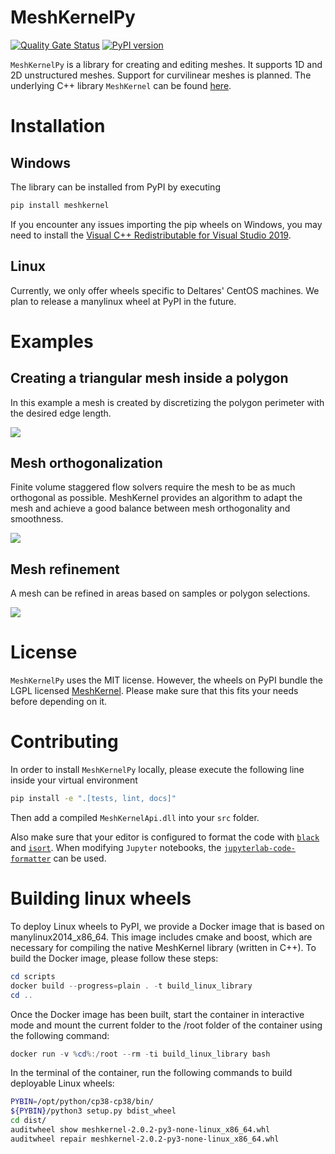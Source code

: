 # MeshKernelPy

[![Quality Gate Status](https://sonarcloud.io/api/project_badges/measure?project=Deltares_MeshKernelPy&metric=alert_status)](https://sonarcloud.io/dashboard?id=Deltares_MeshKernelPy)
[![PyPI version](https://badge.fury.io/py/meshkernel.svg)](https://badge.fury.io/py/meshkernel)

`MeshKernelPy` is a library for creating and editing meshes.
It supports 1D and 2D unstructured meshes.
Support for curvilinear meshes is planned.
The underlying C++ library `MeshKernel` can be found [here](https://github.com/Deltares/MeshKernel).

# Installation

## Windows

The library can be installed from PyPI by executing

```bash
pip install meshkernel
```

If you encounter any issues importing the pip wheels on Windows, you may need to install the [Visual C++ Redistributable for Visual Studio 2019](https://docs.microsoft.com/en-us/cpp/windows/latest-supported-vc-redist?view=msvc-170).

## Linux

Currently, we only offer wheels specific to Deltares' CentOS machines.
We plan to release a manylinux wheel at PyPI in the future. 

# Examples

## Creating a triangular mesh inside a polygon

In this example a mesh is created by discretizing the polygon perimeter with the desired edge length.

![](https://raw.githubusercontent.com/Deltares/MeshKernelPy/main/docs/images/TriangularMeshInPolygon.jpg)

## Mesh orthogonalization

Finite volume staggered flow solvers require the mesh to be as much orthogonal as possible. 
MeshKernel provides an algorithm to adapt the mesh and achieve a good balance between mesh orthogonality and smoothness.

![](https://raw.githubusercontent.com/Deltares/MeshKernelPy/main/docs/images/MeshOrthogonalization.jpg)

## Mesh refinement

A mesh can be refined in areas based on samples or polygon selections. 

![](https://raw.githubusercontent.com/Deltares/MeshKernelPy/main/docs/images/GridRefinement.jpg)

# License

`MeshKernelPy` uses the MIT license.
However, the wheels on PyPI bundle the LGPL licensed [MeshKernel](https://github.com/Deltares/MeshKernel).
Please make sure that this fits your needs before depending on it.


# Contributing

In order to install `MeshKernelPy` locally, please execute the following line inside your virtual environment

```bash
pip install -e ".[tests, lint, docs]"
```

Then add a compiled `MeshKernelApi.dll` into your `src` folder.

Also make sure that your editor is configured to format the code with [`black`](https://black.readthedocs.io/en/stable/) and [`isort`](https://pycqa.github.io/isort/).
When modifying `Jupyter` notebooks, the [`jupyterlab-code-formatter`](https://jupyterlab-code-formatter.readthedocs.io/en/latest/installation.html) can be used.

# Building linux wheels

To deploy Linux wheels to PyPI, we provide a Docker image that is based on manylinux2014_x86_64. 
This image includes cmake and boost, which are necessary for compiling the native MeshKernel library (written in C++). 
To build the Docker image, please follow these steps:

```powershell
cd scripts
docker build --progress=plain . -t build_linux_library
cd ..
```

Once the Docker image has been built, start the container in interactive mode and mount the current folder to the /root folder of the container using the following command:

```powershell
docker run -v %cd%:/root --rm -ti build_linux_library bash 
```

In the terminal of the container, run the following commands to build deployable Linux wheels:

```bash
PYBIN=/opt/python/cp38-cp38/bin/
${PYBIN}/python3 setup.py bdist_wheel
cd dist/
auditwheel show meshkernel-2.0.2-py3-none-linux_x86_64.whl
auditwheel repair meshkernel-2.0.2-py3-none-linux_x86_64.whl
```


